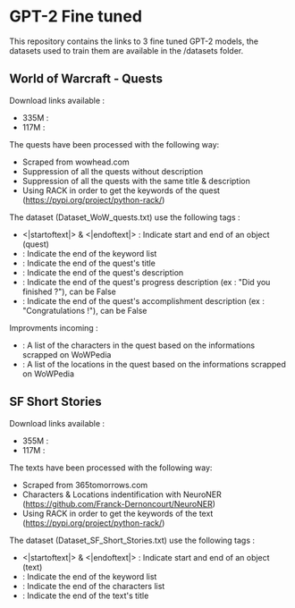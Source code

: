 # GPT-2 Fine tuned
This repository contains the links to 3 fine tuned GPT-2 models, the datasets used to train them are available in the /datasets folder.

## World of Warcraft - Quests
Download links available : 
- 335M :
- 117M :

The quests have been processed with the following way:
- Scraped from wowhead.com
- Suppression of all the quests without description
- Suppression of all the quests with the same title & description
- Using RACK in order to get the keywords of the quest (https://pypi.org/project/python-rack/)

The dataset (Dataset_WoW_quests.txt) use the following tags :
- <|startoftext|> & <|endoftext|> : Indicate start and end of an object (quest)
- <EOK> : Indicate the end of the keyword list
- <EOT> : Indicate the end of the quest's title
- <EOD> : Indicate the end of the quest's description
- <EOP> : Indicate the end of the quest's progress description (ex : "Did you finished ?"), can be False
- <EOA> : Indicate the end of the quest's accomplishment description (ex : "Congratulations !"), can be False
  
Improvments incoming :
- <EOC> : A list of the characters in the quest based on the informations scrapped on WoWPedia
- <EOL> : A list of the locations in the quest based on the informations scrapped on WoWPedia

## SF Short Stories
Download links available :
- 355M :
- 117M : 

The texts have been processed with the following way:
- Scraped from 365tomorrows.com
- Characters & Locations indentification with NeuroNER (https://github.com/Franck-Dernoncourt/NeuroNER)
- Using RACK in order to get the keywords of the text (https://pypi.org/project/python-rack/)

The dataset (Dataset_SF_Short_Stories.txt) use the following tags :
- <|startoftext|> & <|endoftext|> : Indicate start and end of an object (text)
- <EOK> : Indicate the end of the keyword list
- <EOC> : Indicate the end of the characters list
- <EOT> : Indicate the end of the text's title
